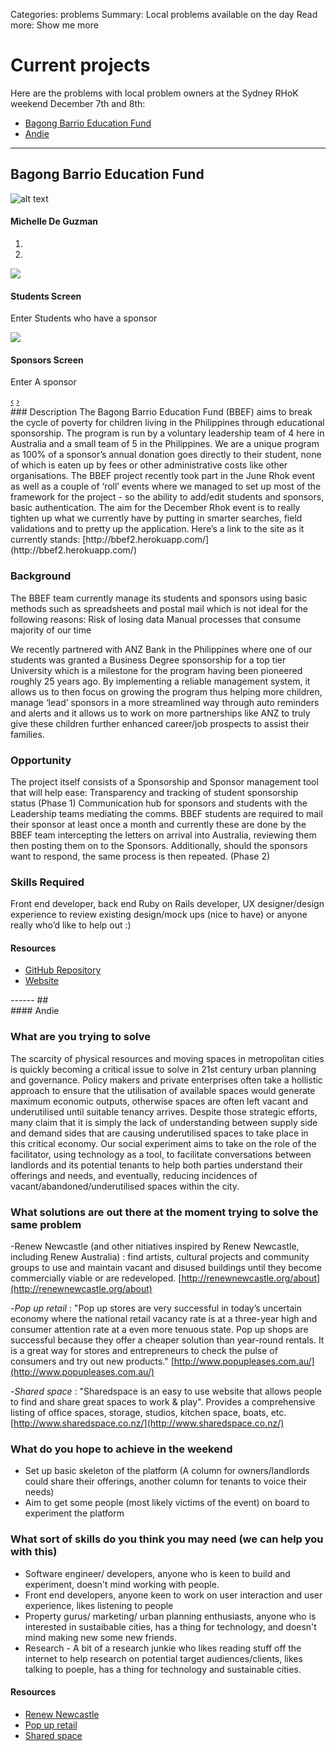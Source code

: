 Categories: problems
Summary: Local problems available on the day
Read more: Show me more

# Current projects

Here are the problems with local problem owners at the Sydney RHoK weekend December 7th and 8th:

- [Bagong Barrio Education Fund](#bbef)
- [Andie](#andie)

------
## <a id="bbef"></a> Bagong Barrio Education Fund
![alt text](http://www.bbef.org.au/images/homeheaderimage.gif "BBEF logo")
#### Michelle De Guzman
<div id="bbef-carousel" class="carousel slide span8 pull-right">
  <ol class="carousel-indicators">
    <li data-target="#bbef-carousel" data-slide-to="0" class="active"></li>
    <li data-target="#bbef-carousel" data-slide-to="1"></li>
  </ol>
  <!-- Carousel items -->
  <div class="carousel-inner">
    <div class="active item">
        <img src="/images/bbef_screenshot_01.png" />
        <div class="carousel-caption">
          <h4>Students Screen</h4>
          <p>Enter Students who have a sponsor</p>
        </div>
    </div>
    <div class="item">
        <img src="/images/bbef_screenshot_02.png" />
        <div class="carousel-caption">
          <h4>Sponsors Screen</h4>
          <p>Enter A sponsor</p>
        </div>
    </div>
  </div>
  <!-- Carousel nav -->
  <a class="carousel-control left" href="#bbef-carousel" data-slide="prev">&lsaquo;</a>
  <a class="carousel-control right" href="#bbef-carousel" data-slide="next">&rsaquo;</a>
</div>
### Description
The Bagong Barrio Education Fund (BBEF) aims to break the cycle of poverty for children living in the Philippines through educational sponsorship. The program is run by a voluntary leadership team of 4 here in Australia and a small team of 5 in the Philippines. We are a unique program as 100% of a sponsor’s annual donation goes directly to their student, none of which is eaten up by fees or other administrative costs like other organisations. The BBEF project recently took part in the June Rhok event as well as a couple of ‘roll’ events where we managed to set up most of the framework for the project - so the ability to add/edit students and sponsors, basic authentication. The aim for the December Rhok event is to really tighten up what we currently have by putting in smarter searches, field validations and to pretty up the application. Here’s a link to the site as it currently stands: [http://bbef2.herokuapp.com/](http://bbef2.herokuapp.com/)

### Background
The BBEF team currently manage its students and sponsors using basic methods such as spreadsheets and postal mail which is not ideal for the following reasons:
Risk of losing data
Manual processes that consume majority of our time

We recently partnered with ANZ Bank in the Philippines where one of our students was granted a Business Degree sponsorship for a top tier University which is a milestone for the program having been pioneered roughly 25 years ago. By implementing a reliable management system, it allows us to then focus on growing the program thus helping more children, manage ‘lead’ sponsors in a more streamlined way through auto reminders and alerts and it allows us to work on more partnerships like ANZ to truly give these children further enhanced career/job prospects to assist their families.

### Opportunity
The project itself consists of a Sponsorship and Sponsor management tool that will help ease:
Transparency and tracking of student sponsorship status (Phase 1)
Communication hub for sponsors and students with the Leadership teams mediating the comms. BBEF students are required to mail their sponsor at least once a month and currently these are done by the BBEF team intercepting the letters on arrival into Australia, reviewing them then posting them on to the Sponsors. Additionally, should the sponsors want to respond, the same process is then repeated. (Phase 2)  

### Skills Required
Front end developer, back end Ruby on Rails developer, UX designer/design experience to review existing design/mock ups (nice to have) or anyone really who’d like to help out :)

#### Resources
- [GitHub Repository](https://github.com/mndeguzman/BBEF)
- [Website](http://bbef2.herokuapp.com/)

<p style="clear:both"></p>
------
## <a id="andie"></a> 
<div></div>
#### Andie

### What are you trying to solve
The scarcity of physical resources and moving spaces in metropolitan cities is quickly becoming a critical issue to solve in 21st century urban planning and governance. Policy makers and private enterprises often take a hollistic approach to ensure that the utilisation of available spaces would generate maximum economic outputs, otherwise spaces are often left vacant and underutilised until suitable tenancy arrives. Despite those strategic efforts, many claim that it is simply the lack of understanding between supply side and demand sides that are causing underutilised spaces to take place in this critical economy. Our social experiment aims to take on the role of the facilitator, using technology as a tool, to facilitate conversations between landlords and its potential tenants to help both parties understand their offerings and needs, and eventually, reducing incidences of vacant/abandoned/underutilised spaces within the city.

### What solutions are out there at the moment trying to solve the same problem
-Renew Newcastle (and other nitiatives inspired by Renew Newcastle, including Renew Australia) : find artists, cultural projects and community groups to use and maintain vacant and disused buildings until they become commercially viable or are redeveloped. [http://renewnewcastle.org/about](http://renewnewcastle.org/about)
 
-*Pop up retail* : "Pop up stores are very successful in today’s uncertain economy where the national retail vacancy rate is at a three-year high and consumer attention rate at a even more tenuous state. Pop up shops are successful because they offer a cheaper solution than year-round rentals. It is a great way for stores and entrepreneurs to check the pulse of consumers and try out new products." [http://www.popupleases.com.au/](http://www.popupleases.com.au/)

-*Shared space* : "Sharedspace is an easy to use website that allows people to find and share great spaces to work & play". Provides a comprehensive listing of office spaces, storage, studios, kitchen space, boats, etc. [http://www.sharedspace.co.nz/](http://www.sharedspace.co.nz/)

### What do you hope to achieve in the weekend
- Set up basic skeleton of the platform (A column for owners/landlords could share their offerings, another column for tenants to voice their needs)
- Aim to get some people (most likely victims of the event) on board to experiment the platform

### What sort of skills do you think you may need (we can help you with this)
- Software engineer/ developers, anyone who is keen to build and experiment, doesn't mind working with people.
- Front end developers, anyone keen to work on user interaction and user experience, likes listening to people
- Property gurus/ marketing/ urban planning enthusiasts, anyone who is interested in sustaibable cities, has a thing for technology, and doesn't mind making new some new friends.
- Research - A bit of a research junkie who likes reading stuff off the internet to help research on potential target audiences/clients, likes talking to poeple, has a thing for technology and sustainable cities.

#### Resources
- [Renew Newcastle](http://renewnewcastle.org/about)
- [Pop up retail](http://www.popupleases.com.au/)
- [Shared space](http://www.sharedspace.co.nz/)

<p style="clear:both"></p>











